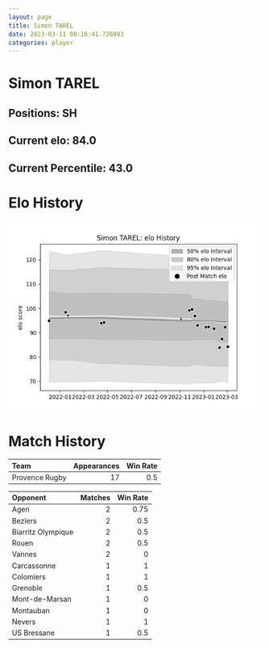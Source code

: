 ```yaml
---  
layout: page  
title: Simon TAREL  
date: 2023-03-11 00:16:41.726993  
categories: player  
---
```

# Simon TAREL

## Positions: SH

## Current elo: 84.0

## Current Percentile: 43.0

# Elo History


![elo history](history_SimonTAREL.png)
# Match History


| Team           |   Appearances |   Win Rate |
|:---------------|--------------:|-----------:|
| Provence Rugby |            17 |        0.5 |

| Opponent           |   Matches |   Win Rate |
|:-------------------|----------:|-----------:|
| Agen               |         2 |       0.75 |
| Beziers            |         2 |       0.5  |
| Biarritz Olympique |         2 |       0.5  |
| Rouen              |         2 |       0.5  |
| Vannes             |         2 |       0    |
| Carcassonne        |         1 |       1    |
| Colomiers          |         1 |       1    |
| Grenoble           |         1 |       0.5  |
| Mont-de-Marsan     |         1 |       0    |
| Montauban          |         1 |       0    |
| Nevers             |         1 |       1    |
| US Bressane        |         1 |       0.5  |